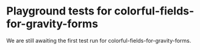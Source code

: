 # Playground tests for colorful-fields-for-gravity-forms
We are still awaiting the first test run for colorful-fields-for-gravity-forms.
